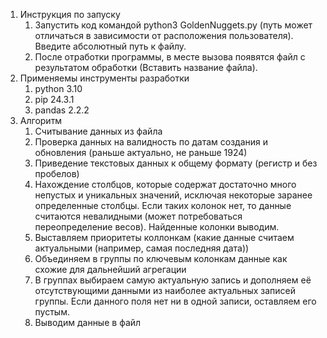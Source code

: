 1. Инструкция по запуску
   1. Запустить код командой python3 GoldenNuggets.py (путь может отличаться в зависимости от расположения пользователя). Введите абсолютный путь к файлу. 
   2. После отработки программы, в месте вызова появятся файл с результатом обработки (Вставить название файла). 
2. Применяемы инструменты разработки
   1. python 3.10
   2. pip 24.3.1
   3. pandas 2.2.2
3. Алгоритм
   1. Считывание данных из файла
   2. Проверка данных на валидность по датам создания и обновления (раньше актуально, не раньше 1924)
   3. Приведение текстовых данных к общему формату (регистр и без пробелов)
   4. Нахождение столбцов, которые содержат достаточно много непустых и уникальных значений, исключая некоторые заранее определенные столбцы. Если таких колонок нет, то данные считаются невалидными (может потребоваться переопределение весов). Найденные колонки выводим.
   5. Выставляем приоритеты коллонкам (какие данные считаем актуальными (например, самая последняя дата))
   6. Объединяем в группы по ключевым колонкам данные как схожие для дальнейший агрегации
   7. В группах выбираем самую актуальную запись и дополняем её отсутствующими данными из наиболее актуальных записей группы. Если данного поля нет ни в одной записи, оставляем его пустым.
   8. Выводим данные в файл